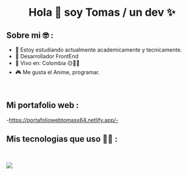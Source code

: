 <h1 align="center">Hola 👋  soy Tomas / un dev ✨ </h1> 

## Sobre mi 🤓 :

- 🏢 Estoy estudiando actualmente academicamente y tecnicamente.
- 🏢 Desarrollador FrontEnd
- 🏡 Vivo en: Colombia 🟡🔵🔴
- 🎮 Me gusta el Anime, programar.

<br>

## Mi portafolio web :
-https://portafoliowebtomasx64.netlify.app/-


## Mis tecnologias que uso 🧑‍💻 :

<br>

<p align="left">
  <a href="https://skillicons.dev">
    <img src="https://skillicons.dev/icons?i=html,css,js,mysql,github" />
  </a>
</p>
<br>
